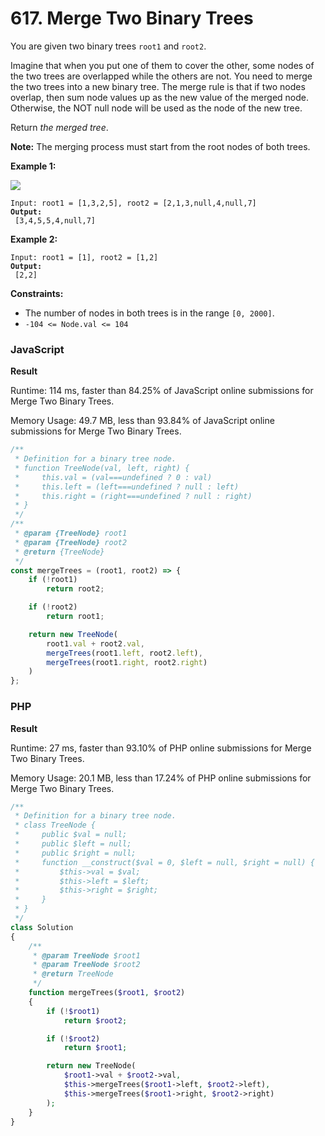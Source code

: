 # 617. Merge Two Binary Trees

You are given two binary trees `root1` and `root2`.

Imagine that when you put one of them to cover the other, some nodes of the two trees are overlapped while the others are not. You need to merge the two trees into a new binary tree. The merge rule is that if two nodes overlap, then sum node values up as the new value of the merged node. Otherwise, the NOT null node will be used as the node of the new tree.

Return _the merged tree_.

**Note:** The merging process must start from the root nodes of both trees.

**Example 1:**

![](https://assets.leetcode.com/uploads/2021/02/05/merge.jpg)

<pre><code>Input: root1 = [1,3,2,5], root2 = [2,1,3,null,4,null,7]
<strong>Output:
</strong> [3,4,5,5,4,null,7]</code></pre>

**Example 2:**

<pre><code>Input: root1 = [1], root2 = [1,2]
<strong>Output:
</strong> [2,2]</code></pre>

**Constraints:**

* The number of nodes in both trees is in the range `[0, 2000]`.
* `-104 <= Node.val <= 104`

### JavaScript <a href="#javascript" id="javascript"></a>

**Result**

Runtime: 114 ms, faster than 84.25% of JavaScript online submissions for Merge Two Binary Trees.

Memory Usage: 49.7 MB, less than 93.84% of JavaScript online submissions for Merge Two Binary Trees.

```javascript
/**
 * Definition for a binary tree node.
 * function TreeNode(val, left, right) {
 *     this.val = (val===undefined ? 0 : val)
 *     this.left = (left===undefined ? null : left)
 *     this.right = (right===undefined ? null : right)
 * }
 */
/**
 * @param {TreeNode} root1
 * @param {TreeNode} root2
 * @return {TreeNode}
 */
const mergeTrees = (root1, root2) => {
    if (!root1)
        return root2;

    if (!root2)
        return root1;

    return new TreeNode(
        root1.val + root2.val,
        mergeTrees(root1.left, root2.left),
        mergeTrees(root1.right, root2.right)
    )
};
```

### PHP <a href="#javascript" id="javascript"></a>

**Result**

Runtime: 27 ms, faster than 93.10% of PHP online submissions for Merge Two Binary Trees.

Memory Usage: 20.1 MB, less than 17.24% of PHP online submissions for Merge Two Binary Trees.

```php
/**
 * Definition for a binary tree node.
 * class TreeNode {
 *     public $val = null;
 *     public $left = null;
 *     public $right = null;
 *     function __construct($val = 0, $left = null, $right = null) {
 *         $this->val = $val;
 *         $this->left = $left;
 *         $this->right = $right;
 *     }
 * }
 */
class Solution
{
    /**
     * @param TreeNode $root1
     * @param TreeNode $root2
     * @return TreeNode
     */
    function mergeTrees($root1, $root2)
    {
        if (!$root1)
            return $root2;

        if (!$root2)
            return $root1;

        return new TreeNode(
            $root1->val + $root2->val,
            $this->mergeTrees($root1->left, $root2->left),
            $this->mergeTrees($root1->right, $root2->right)
        );
    }
}
```
